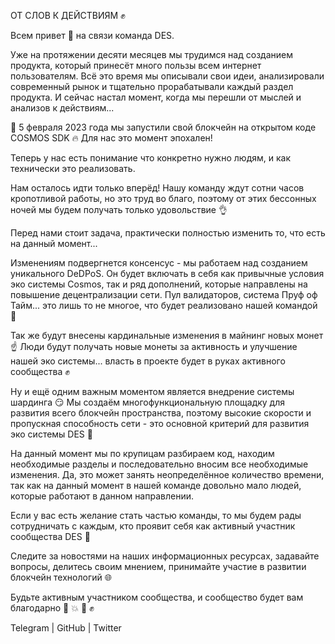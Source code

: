 ОТ СЛОВ К ДЕЙСТВИЯМ ✊

Всем привет 👋 на связи команда DES.

Уже на протяжении десяти месяцев мы трудимся над созданием продукта, который принесёт много пользы всем интернет пользователям.
Всё это время мы описывали свои идеи, анализировали современный рынок и тщательно прорабатывали каждый раздел продукта.
И сейчас настал момент, когда мы перешли от мыслей и анализов к действиям...

🥳 5 февраля 2023 года мы запустили свой блокчейн на открытом коде COSMOS SDK 🔥
Для нас это момент эпохален!

Теперь у нас есть понимание что конкретно нужно людям, и как технически это реализовать. 

Нам осталось идти только вперёд! 
Нашу команду ждут сотни часов кропотливой работы, но это труд во благо, поэтому от этих бессонных ночей мы будем получать только удовольствие 👌

Перед нами стоит задача, практически полностью изменить то, что есть на данный момент... 

Изменениям подвергнется консенсус - мы работаем над созданием уникального DeDPoS. Он будет включать в себя как привычные условия эко системы Cosmos, так и ряд дополнений, которые направлены на повышение децентрализации сети. 
Пул валидаторов, система Пруф оф Тайм... это лишь то не многое, что будет реализовано нашей командой 💪

Так же будут внесены кардинальные изменения в майнинг новых монет ☝️
Люди будут получать новые монеты за активность и улучшение нашей эко системы... власть в проекте будет в руках активного сообщества ✊

Ну и ещё одним важным моментом является внедрение системы шардинга 😏 
Мы создаём многофункциональную площадку для развития всего блокчейн пространства, поэтому высокие скорости и пропускная способность сети - это основной критерий для развития  эко системы DES 🚀

На данный момент мы по крупицам разбираем код, находим необходимые разделы и последовательно вносим все необходимые изменения. Да, это может занять неопределённое количество времени, так как на данный момент в нашей команде довольно мало людей, которые работают в данном направлении.

Если у вас есть желание стать частью команды, то мы будем рады сотрудничать с каждым, кто проявит себя как активный участник сообщества DES 🤝

Следите за новостями на наших информационных ресурсах, задавайте вопросы, делитесь своим мнением, принимайте участие в развитии блокчейн технологий 🌐

Будьте активным участником сообщества, и сообщество будет вам благодарно 🤜 💥 🤛 ✊

Telegram | GitHub | Twitter
